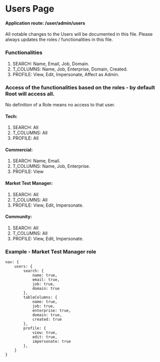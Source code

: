 # Users Page

#### Application route: /user/admin/users

All notable changes to the Users will be documented in this file. 
Please always updates the roles / functionalities in this file. 

### Functionalities

1. SEARCH: Name, Email, Job, Domain.
2. T_COLUMNS: Name, Job, Enterprise, Domain, Created.   
3. PROFILE: View, Edit, Impersonate, Affect as Admin. 

### Access of the functionalities based on the roles - by default Root will access all.

No definition of a Role means no access to that user.

#### Tech:

1. SEARCH: All
2. T_COLUMNS: All
3. PROFILE: All

#### Commercial:

1. SEARCH: Name, Email.
2. T_COLUMNS: Name, Job, Enterprise.
3. PROFILE: View

#### Market Test Manager:

1. SEARCH: All
2. T_COLUMNS: All
3. PROFILE: View, Edit, Impersonate.

#### Community:

1. SEARCH: All
2. T_COLUMNS: All
3. PROFILE: View, Edit, Impersonate.

### Example - Market Test Manager role

```
nav: { 
    users: { 
        search: { 
            name: true, 
            email: true, 
            job: true, 
            domain: true
        }, 
        tableColumns: { 
            name: true, 
            job: true, 
            enterprise: true, 
            domain: true, 
            created: true 
        }, 
        profile: { 
            view: true, 
            edit: true, 
            impersonate: true
        },
    } 
}

```
